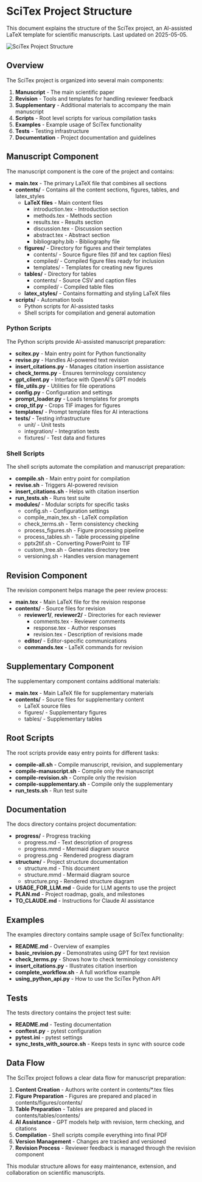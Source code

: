 # SciTex Project Structure

This document explains the structure of the SciTex project, an AI-assisted LaTeX template for scientific manuscripts. Last updated on 2025-05-05.

![SciTex Project Structure](./structure.png)

## Overview

The SciTex project is organized into several main components:

1. **Manuscript** - The main scientific paper
2. **Revision** - Tools and templates for handling reviewer feedback
3. **Supplementary** - Additional materials to accompany the main manuscript
4. **Scripts** - Root level scripts for various compilation tasks
5. **Examples** - Example usage of SciTex functionality
6. **Tests** - Testing infrastructure
7. **Documentation** - Project documentation and guidelines

## Manuscript Component

The manuscript component is the core of the project and contains:

- **main.tex** - The primary LaTeX file that combines all sections
- **contents/** - Contains all the content sections, figures, tables, and latex_styles
  - **LaTeX files** - Main content files
    - introduction.tex - Introduction section
    - methods.tex - Methods section
    - results.tex - Results section
    - discussion.tex - Discussion section
    - abstract.tex - Abstract section
    - bibliography.bib - Bibliography file
  - **figures/** - Directory for figures and their templates
    - contents/ - Source figure files (tif and tex caption files)
    - compiled/ - Compiled figure files ready for inclusion
    - templates/ - Templates for creating new figures
  - **tables/** - Directory for tables
    - contents/ - Source CSV and caption files
    - compiled/ - Compiled table files
  - **latex_styles/** - Contains formatting and styling LaTeX files
- **scripts/** - Automation tools
  - Python scripts for AI-assisted tasks
  - Shell scripts for compilation and general automation

### Python Scripts

The Python scripts provide AI-assisted manuscript preparation:

- **scitex.py** - Main entry point for Python functionality
- **revise.py** - Handles AI-powered text revision
- **insert_citations.py** - Manages citation insertion assistance
- **check_terms.py** - Ensures terminology consistency
- **gpt_client.py** - Interface with OpenAI's GPT models
- **file_utils.py** - Utilities for file operations
- **config.py** - Configuration and settings
- **prompt_loader.py** - Loads templates for prompts
- **crop_tif.py** - Crops TIF images for figures
- **templates/** - Prompt template files for AI interactions
- **tests/** - Testing infrastructure
  - unit/ - Unit tests
  - integration/ - Integration tests
  - fixtures/ - Test data and fixtures

### Shell Scripts

The shell scripts automate the compilation and manuscript preparation:

- **compile.sh** - Main entry point for compilation
- **revise.sh** - Triggers AI-powered revision
- **insert_citations.sh** - Helps with citation insertion
- **run_tests.sh** - Runs test suite
- **modules/** - Modular scripts for specific tasks
  - config.sh - Configuration settings
  - compile_main_tex.sh - LaTeX compilation
  - check_terms.sh - Term consistency checking
  - process_figures.sh - Figure processing pipeline
  - process_tables.sh - Table processing pipeline
  - pptx2tif.sh - Converting PowerPoint to TIF
  - custom_tree.sh - Generates directory tree
  - versioning.sh - Handles version management

## Revision Component

The revision component helps manage the peer review process:

- **main.tex** - Main LaTeX file for the revision response
- **contents/** - Source files for revision 
  - **reviewer1/**, **reviewer2/** - Directories for each reviewer
    - comments.tex - Reviewer comments
    - response.tex - Author responses
    - revision.tex - Description of revisions made
  - **editor/** - Editor-specific communications
  - **commands.tex** - LaTeX commands for revision

## Supplementary Component

The supplementary component contains additional materials:

- **main.tex** - Main LaTeX file for supplementary materials
- **contents/** - Source files for supplementary content
  - LaTeX source files
  - figures/ - Supplementary figures
  - tables/ - Supplementary tables

## Root Scripts

The root scripts provide easy entry points for different tasks:

- **compile-all.sh** - Compile manuscript, revision, and supplementary
- **compile-manuscript.sh** - Compile only the manuscript
- **compile-revision.sh** - Compile only the revision
- **compile-supplementary.sh** - Compile only the supplementary
- **run_tests.sh** - Run test suite

## Documentation

The docs directory contains project documentation:

- **progress/** - Progress tracking
  - progress.md - Text description of progress
  - progress.mmd - Mermaid diagram source
  - progress.png - Rendered progress diagram
- **structure/** - Project structure documentation
  - structure.md - This document
  - structure.mmd - Mermaid diagram source
  - structure.png - Rendered structure diagram
- **USAGE_FOR_LLM.md** - Guide for LLM agents to use the project
- **PLAN.md** - Project roadmap, goals, and milestones
- **TO_CLAUDE.md** - Instructions for Claude AI assistance

## Examples

The examples directory contains sample usage of SciTex functionality:

- **README.md** - Overview of examples
- **basic_revision.py** - Demonstrates using GPT for text revision
- **check_terms.py** - Shows how to check terminology consistency
- **insert_citations.py** - Illustrates citation insertion
- **complete_workflow.sh** - A full workflow example
- **using_python_api.py** - How to use the SciTex Python API

## Tests

The tests directory contains the project test suite:

- **README.md** - Testing documentation
- **conftest.py** - pytest configuration
- **pytest.ini** - pytest settings
- **sync_tests_with_source.sh** - Keeps tests in sync with source code

## Data Flow

The SciTex project follows a clear data flow for manuscript preparation:

1. **Content Creation** - Authors write content in contents/*.tex files
2. **Figure Preparation** - Figures are prepared and placed in contents/figures/contents/
3. **Table Preparation** - Tables are prepared and placed in contents/tables/contents/
4. **AI Assistance** - GPT models help with revision, term checking, and citations
5. **Compilation** - Shell scripts compile everything into final PDF
6. **Version Management** - Changes are tracked and versioned
7. **Revision Process** - Reviewer feedback is managed through the revision component

This modular structure allows for easy maintenance, extension, and collaboration on scientific manuscripts.